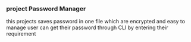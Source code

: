 ### project Password Manager

this projects saves password in one file which are encrypted and easy to 
manage user can get their password through CLI by entering their requirement